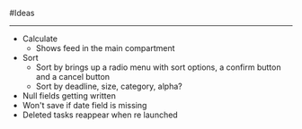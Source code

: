 #Ideas

----------

- Calculate
	- Shows feed in the main compartment
- Sort
	- Sort by brings up a radio menu with sort options, a confirm button and a cancel button
	- Sort by deadline, size, category, alpha? 
- Null fields getting written
- Won't save if date field is missing
- Deleted tasks reappear when re launched